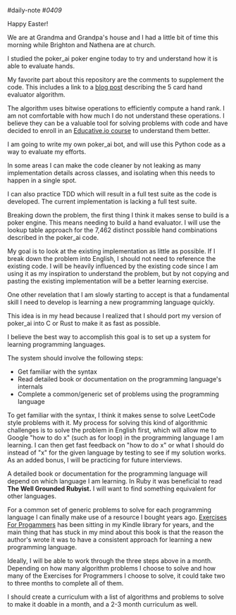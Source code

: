 #daily-note
#_0409_ 

Happy Easter!

We are at Grandma and Grandpa's house and I had a little bit of time this morning while Brighton and Nathena are at church.

I studied the poker_ai poker engine today to try and understand how it is able to evaluate hands.

My favorite part about this repository are the comments to supplement the code. This includes a link to a [blog post](http://suffe.cool/poker/evaluator.html) describing the 5 card hand evaluator algorithm.

The algorithm uses bitwise operations to efficiently compute a hand rank. I am not comfortable with how much I do not understand these operations. I believe they can be a valuable tool for solving problems with code and have decided to enroll in an [Educative.io course](https://www.educative.io/courses/bit-manipulation) to understand them better.

I am going to write my own poker_ai bot, and will use this Python code as a way to evaluate my efforts.

In some areas I can make the code cleaner by not leaking as many implementation details across classes, and isolating when this needs to happen in a single spot.

I can also practice TDD which will result in a full test suite as the code is developed. The current implementation is lacking a full test suite.

Breaking down the problem, the first thing I think it makes sense to build is a poker engine. This means needing to build a hand evaluator. I will use the lookup table approach for the 7,462 distinct possible hand combinations described in the poker_ai code.

My goal is to look at the existing implementation as little as possible. If I break down the problem into English, I should not need to reference the existing code. I will be heavily influenced by the existing code since I am using it as my inspiration to understand the problem, but by not copying and pasting the existing implementation will be a better learning exercise.

One other revelation that I am slowly starting to accept is that a fundamental skill I need to develop is learning a new programming language quickly.

This idea is in my head because I realized that I should port my version of poker_ai into C or Rust to make it as fast as possible.

I believe the best way to accomplish this goal is to set up a system for learning programming languages.

The system should involve the following steps:

- Get familiar with the syntax
- Read detailed book or documentation on the programming language's internals
- Complete a common/generic set of problems using the programming language

To get familiar with the syntax, I think it makes sense to solve LeetCode style problems with it. My process for solving this kind of algorithmic challenges is to solve the problem in English first, which will allow me to Google "how to do x" (such as for loop) in the programming language I am learning. I can then get fast feedback on "how to do x" or what I should do instead of "x" for the given language by testing to see if my solution works. As an added bonus, I will be practicing for future interviews.

A detailed book or documentation for the programming language will depend on which language I am learning. In Ruby it was beneficial to read **The Well Grounded Rubyist.** I will want to find something equivalent for other languages.

For a common set of generic problems to solve for each programming language I can finally make use of a resource I bought years ago. [Exercises For Progammers](https://www.amazon.com/Exercises-Programmers-Challenges-Develop-Coding/dp/1680501224) has been sitting in my Kindle library for years, and the main thing that has stuck in my mind about this book is that the reason the author's wrote it was to have a consistent approach for learning a new programming language.

Ideally, I will be able to work through the three steps above in a month. Depending on how many algorithm problems I choose to solve and how many of the Exercises for Programmers I choose to solve, it could take two to three months to complete all of them.

I should create a curriculum with a list of algorithms and problems to solve to make it doable in a month, and a 2-3 month curriculum as well.